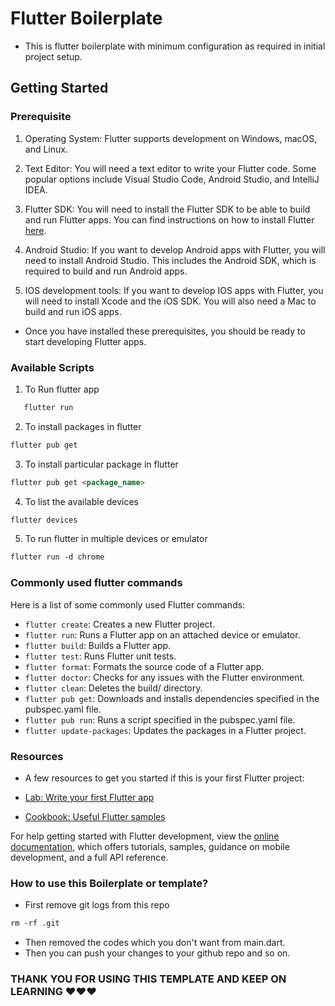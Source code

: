 # Flutter Boilerplate
- This is flutter boilerplate with minimum configuration as required in initial project setup.

## Getting Started

### Prerequisite

1. Operating System: Flutter supports development on Windows, macOS, and Linux.

2. Text Editor: You will need a text editor to write your Flutter code. Some popular options include Visual Studio Code, Android Studio, and IntelliJ IDEA.

3. Flutter SDK: You will need to install the Flutter SDK to be able to build and run Flutter apps. You can find instructions on how to install Flutter [here](https://docs.flutter.dev/get-started/install).

4. Android Studio: If you want to develop Android apps with Flutter, you will need to install Android Studio. This includes the Android SDK, which is required to build and run Android apps.

5. IOS development tools: If you want to develop IOS apps with Flutter, you will need to install Xcode and the iOS SDK. You will also need a Mac to build and run iOS apps.

- Once you have installed these prerequisites, you should be ready to start developing Flutter apps.

### Available Scripts

1. To Run flutter app
 ```html
    flutter run
```
2. To install packages in flutter 
```html
flutter pub get
```

3. To install particular package in flutter
```html
flutter pub get <package_name>
```

4. To list the available devices
```html
flutter devices
```

5. To run flutter in multiple devices or emulator
```html
flutter run -d chrome
```

### Commonly used flutter commands
Here is a list of some commonly used Flutter commands:
 - ``flutter create``: Creates a new Flutter project.
 - ``flutter run``: Runs a Flutter app on an attached device or emulator.
 - ``flutter build``: Builds a Flutter app.
 - ``flutter test``: Runs Flutter unit tests.
 - ``flutter format``: Formats the source code of a Flutter app.
 - ``flutter doctor``: Checks for any issues with the Flutter environment.
 - ``flutter clean``: Deletes the build/ directory.
 - ``flutter pub get``: Downloads and installs dependencies specified in the pubspec.yaml file.
 - ``flutter pub run``: Runs a script specified in the pubspec.yaml file.
 - ``flutter update-packages``: Updates the packages in a Flutter project.

### Resources

- A few resources to get you started if this is your first Flutter project:

- [Lab: Write your first Flutter app](https://docs.flutter.dev/get-started/codelab)
- [Cookbook: Useful Flutter samples](https://docs.flutter.dev/cookbook)

For help getting started with Flutter development, view the
[online documentation](https://docs.flutter.dev/), which offers tutorials,
samples, guidance on mobile development, and a full API reference.

### How to use this Boilerplate or template?
- First remove git logs from this repo
```html
rm -rf .git
```
- Then removed the codes which you don't want from main.dart.
- Then you can push your changes to your github repo and so on.

### THANK YOU FOR USING THIS TEMPLATE AND KEEP ON LEARNING ❤️❤️❤️
